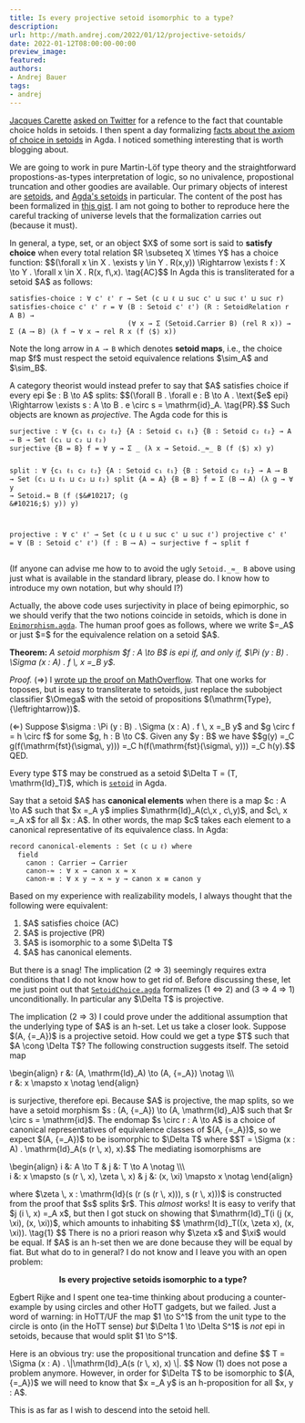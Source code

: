 ```yaml
---
title: Is every projective setoid isomorphic to a type?
description:
url: http://math.andrej.com/2022/01/12/projective-setoids/
date: 2022-01-12T08:00:00-00:00
preview_image:
featured:
authors:
- Andrej Bauer
tags:
- andrej
---
```


<p><a href="https://t.co/pr2rfOaFQ8">Jacques Carette</a> <a href="https://twitter.com/jjcarett2/status/1478883775555723267?s=20">asked on Twitter</a> for a refence to the fact that countable choice holds in setoids. I then spent a day formalizing <a href="https://gist.github.com/andrejbauer/65ee1ae98167e6411e512d3e5a36c086#file-setoidchoice-agda">facts about the axiom of choice in setoids</a> in Agda. I noticed something interesting that is worth blogging about.</p>



<p>We are going to work in pure Martin-L&ouml;f type theory and the straightforward propostions-as-types interpretation of logic, so no univalence, propostional truncation and other goodies are available. Our primary objects of interest are <a href="https://en.wikipedia.org/wiki/Setoid">setoids</a>, and <a href="https://agda.github.io/agda-stdlib/Relation.Binary.Bundles.html#1009">Agda's setoids</a> in particular. 
The content of the post has been formalized in <a href="https://gist.github.com/andrejbauer/65ee1ae98167e6411e512d3e5a36c086">this gist</a>. I am not going to bother to reproduce here the careful tracking of universe levels that the formalization carries out (because it must).</p>

<p>In general, a type, set, or an object $X$ of some sort is said to <strong>satisfy choice</strong> when every total relation $R \subseteq X \times Y$ has a choice function:
$$(\forall x \in X . \exists y \in Y . R(x,y)) \Rightarrow \exists f : X \to Y . \forall x \in X . R(x, f\,x). \tag{AC}$$
In Agda this is transliterated for a setoid $A$ as follows:</p>

<div class="language-plaintext highlighter-rouge"><div class="highlight"><pre class="highlight"><code>satisfies-choice : &forall; c' &#8467;' r &rarr; Set (c &#8852; &#8467; &#8852; suc c' &#8852; suc &#8467;' &#8852; suc r)
satisfies-choice c' &#8467;' r = &forall; (B : Setoid c' &#8467;') (R : SetoidRelation r A B) &rarr;
                             (&forall; x &rarr; &Sigma; (Setoid.Carrier B) (rel R x)) &rarr; &Sigma; (A &#10230; B) (&lambda; f &rarr; &forall; x &rarr; rel R x (f &#10216;$&#10217; x))
</code></pre></div></div>

<p>Note the long arrow in <code class="language-plaintext highlighter-rouge">A &#10230; B</code> which denotes <strong>setoid maps</strong>, i.e., the choice map $f$ must respect the setoid equivalence relations $\sim_A$ and $\sim_B$.</p>

<p>A category theorist would instead prefer to say that $A$ satisfies choice if every epi $e : B \to A$ splits:
$$(\forall B . \forall e : B \to A . \text{$e$ epi} \Rightarrow \exists s : A \to B . e \circ s = \mathrm{id}_A. \tag{PR}.$$
Such objects are known as <em>projective</em>. The Agda code for this is</p>

<div class="language-plaintext highlighter-rouge"><div class="highlight"><pre class="highlight"><code>surjective : &forall; {c&#8321; &#8467;&#8321; c&#8322; &#8467;&#8322;} {A : Setoid c&#8321; &#8467;&#8321;} {B : Setoid c&#8322; &#8467;&#8322;} &rarr; A &#10230; B &rarr; Set (c&#8321; &#8852; c&#8322; &#8852; &#8467;&#8322;)
surjective {B = B} f = &forall; y &rarr; &Sigma; _ (&lambda; x &rarr; Setoid._&asymp;_ B (f &#10216;$&#10217; x) y)

split : &forall; {c&#8321; &#8467;&#8321; c&#8322; &#8467;&#8322;} {A : Setoid c&#8321; &#8467;&#8321;} {B : Setoid c&#8322; &#8467;&#8322;} &rarr; A &#10230; B &rarr; Set (c&#8321; &#8852; &#8467;&#8321; &#8852; c&#8322; &#8852; &#8467;&#8322;)
split {A = A} {B = B} f = &Sigma; (B &#10230; A) (&lambda; g &rarr; &forall; y &rarr; Setoid._&asymp;_ B (f &#10216;$&#10217; (g &#10216;$&#10217; y)) y)

projective : &forall; c' &#8467;' &rarr; Set (c &#8852; &#8467; &#8852; suc c' &#8852; suc &#8467;')
projective c' &#8467;' = &forall; (B : Setoid c' &#8467;') (f : B &#10230; A) &rarr; surjective f &rarr; split f
</code></pre></div></div>

<p>(If anyone can advise me how to to avoid the ugly <code class="language-plaintext highlighter-rouge">Setoid._&asymp;_ B</code> above using just what is available in the standard library, please do. I know how to introduce my own notation, but why should I?)</p>

<p>Actually, the above code uses surjectivity in place of being epimorphic, so we should verify that the two notions coincide in setoids, which is done in <a href="https://gist.github.com/andrejbauer/65ee1ae98167e6411e512d3e5a36c086#file-epimorphism-agda"><code class="language-plaintext highlighter-rouge">Epimorphism.agda</code></a>. The human proof goes as follows, where we write $=_A$ or just $=$ for the equivalence relation on a setoid $A$.</p>

<p><strong>Theorem:</strong> <em>A setoid morphism $f : A \to B$ is epi if, and only if, $\Pi (y : B) . \Sigma (x : A) . f \, x =_B y$.</em></p>

<p><em>Proof.</em> (&rArr;) I <a href="https://mathoverflow.net/a/178804/1176">wrote up the proof on MathOverflow</a>. That one works for toposes, but is easy to transliterate to setoids, just replace the subobject classifier $\Omega$ with the setoid of propositions $(\mathrm{Type}, {\leftrightarrow})$.</p>

<p>(&lArr;) Suppose $\sigma : \Pi (y : B) . \Sigma (x : A) . f \, x =_B y$ and $g \circ f = h \circ f$ for some $g, h : B \to C$. Given any $y : B$ we have
$$g(y) =_C g(f(\mathrm{fst}(\sigma\, y))) =_C h(f(\mathrm{fst}(\sigma\, y))) =_C h(y).$$
QED.</p>

<p>Every type $T$ may be construed as a setoid $\Delta T = (T, \mathrm{Id}_T)$, which is <a href="https://agda.github.io/agda-stdlib/Relation.Binary.Bundles.html#1615"><code class="language-plaintext highlighter-rouge">setoid</code></a> in Agda.</p>

<p>Say that a setoid $A$ has <strong>canonical elements</strong> when there is a map $c : A \to A$ such that $x =_A y$ implies $\mathrm{Id}_A(c\,x , c\,y)$, and $c\, x =_A x$ for all $x : A$. In other words, the map $c$ takes each element to a canonical representative of its equivalence class. In Agda:</p>

<div class="language-plaintext highlighter-rouge"><div class="highlight"><pre class="highlight"><code>record canonical-elements : Set (c &#8852; &#8467;) where
  field
    canon : Carrier &rarr; Carrier
    canon-&asymp; : &forall; x &rarr; canon x &asymp; x
    canon-&equiv; : &forall; x y &rarr; x &asymp; y &rarr; canon x &equiv; canon y
</code></pre></div></div>

<p>Based on my experience with realizability models, I always thought that the following were equivalent:</p>

<ol>
  <li>$A$ satisfies choice (AC)</li>
  <li>$A$ is projective (PR)</li>
  <li>$A$ is isomorphic to a some $\Delta T$</li>
  <li>$A$ has canonical elements.</li>
</ol>

<p>But there is a snag! The implication (2 &rArr; 3) seemingly requires extra conditions that I do not know how to get rid of. Before discussing these, let me just point out that <a href="https://gist.github.com/andrejbauer/65ee1ae98167e6411e512d3e5a36c086#file-setoidchoice-agda"><code class="language-plaintext highlighter-rouge">SetoidChoice.agda</code></a> formalizes (1 &hArr; 2) and (3 &rArr; 4 &rArr; 1) unconditionally. In particular any $\Delta T$ is projective.</p>

<p>The implication (2 &rArr; 3) I could prove under the additional assumption that the underlying type of $A$ is an h-set. Let us take a closer look.
Suppose $(A, {=_A})$ is a projective setoid. How could we get a type $T$ such that $A \cong \Delta T$? The following construction suggests itself. The setoid map</p>

<p>\begin{align}
  r &amp;: (A, \mathrm{Id}_A) \to (A, {=_A})  \notag \\\<br/>
  r &amp;: x \mapsto x \notag
\end{align}</p>

<p>is surjective, therefore epi. Because $A$ is projective, the map splits, so we have a setoid morphism $s : (A, {=_A}) \to (A, \mathrm{Id}_A)$ such that $r \circ s = \mathrm{id}$. The endomap $s \circ r : A \to A$ is a choice of canonical representatives of equivalence classes of $(A, {=_A})$, so we expect $(A, {=_A})$ to be isomorphic to $\Delta T$ where
$$T = \Sigma (x : A) . \mathrm{Id}_A(s (r \, x), x).$$
The mediating isomorphisms are</p>

<p>\begin{align}
  i &amp;: A \to T                              &amp;   j &amp;: T \to A \notag \\\<br/>
  i &amp;: x \mapsto (s (r \, x), \zeta \, x)   &amp;   j &amp;: (x, \xi) \mapsto x \notag
\end{align}</p>

<p>where $\zeta \, x : \mathrm{Id}(s (r (s (r \, x))), s (r \, x)))$ is constructed from the proof that $s$ splits $r$. This <em>almost</em> works! It is easy to verify that $j (i \, x) =_A x$, but then I got stuck on showing that $\mathrm{Id}_T(i (j (x, \xi), (x, \xi))$, which amounts to inhabiting
$$
  \mathrm{Id}_T((x, \zeta x), (x, \xi)). \tag{1}
$$
There is no a priori reason why $\zeta x$ and $\xi$ would be equal.
If $A$ is an h-set then we are done because they will be equal by fiat. But what do to in general? I do not know and I leave you with an open problem:</p>

<center>
<b>Is every projective setoids isomorphic to a type?</b>
</center>

<p>Egbert Rijke and I spent one tea-time thinking about producing a counter-example by using circles and other HoTT gadgets, but we failed. Just a word of warning: in HoTT/UF the map $1 \to S^1$ from the unit type to the circle is onto (in the HoTT sense) <em>but</em> $\Delta 1 \to \Delta S^1$ is <em>not</em> epi in setoids, because that would split $1 \to S^1$.</p>

<p>Here is an obvious try: use the propositional truncation and define
$$
T = \Sigma (x : A) . \|\mathrm{Id}_A(s (r \, x), x) \|.
$$
Now (1) does not pose a problem anymore. However, in order for $\Delta T$ to be isomorphic to $(A, {=_A})$ we will need to know that $x =_A y$ is an h-proposition for all $x, y : A$.</p>

<p>This is as far as I wish to descend into the setoid hell.</p>

